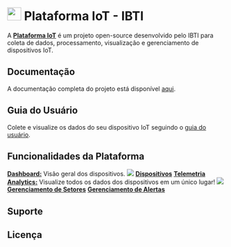 # <img src="https://github.com/IBTI-DF/Plataforma-Iot/blob/main/Aplicacao/public/Favicon-IBTI.png?raw=true" width="32" height="30"> Plataforma IoT - IBTI

A [**Plataforma IoT**](https://iotibti.ddns.net/login) é um projeto open-source desenvolvido pelo IBTI para coleta de dados, processamento, visualização e gerenciamento de dispositivos IoT.

## Documentação

A documentação completa do projeto está disponível [aqui](link).

## Guia do Usuário

Colete e visualize os dados do seu dispositivo IoT seguindo o [guia do usuário](link).

## Funcionalidades da Plataforma

[**Dashboard:**](https://iotibti.ddns.net/home) Visão geral dos dispositivos.
<img src="https://github.com/IBTI-DF/Plataforma-Iot/blob/main/Aplicacao/src/assets/github_assets/dashboard.gif?raw=true"> 
[**Dispositivos**](https://iotibti.ddns.net/dispositivos-cadastrados)
[**Telemetria**](https://iotibti.ddns.net/dados-do-dispositivo)
[**Analytics:**](https://iotibti.ddns.net/analytics) Visualize todos os dados dos  dispositivos em um único lugar!
<img src="https://github.com/IBTI-DF/Plataforma-Iot/blob/main/Aplicacao/src/assets/github_assets/analytics.gif?raw=true"> 
[**Gerenciamento de Setores**](https://iotibti.ddns.net/gerenciamento-setor)
[**Gerenciamento de Alertas**](https://iotibti.ddns.net/gerenciamento-de-alertas)

## Suporte

## Licença